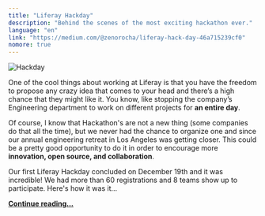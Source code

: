 ```yaml
---
title: "Liferay Hackday"
description: "Behind the scenes of the most exciting hackathon ever."
language: "en"
link: "https://medium.com/@zenorocha/liferay-hack-day-46a715239cf0"
nomore: true
---
```


![Hackday](/assets/img/posts/liferay-hackday.png)

One of the cool things about working at Liferay is that you have the freedom to propose any crazy idea that comes to your head and there’s a high chance that they might like it. You know, like stopping the company’s Engineering department to work on different projects for **an entire day**.

Of course, I know that Hackathon's are not a new thing (some companies do that all the time), but we never had the chance to organize one and since our annual engineering retreat in Los Angeles was getting closer. This could be a pretty good opportunity to do it in order to encourage more **innovation, open source, and collaboration**.

Our first Liferay Hackday concluded on December 19th and it was incredible! We had more than 60 registrations and 8 teams show up to participate. Here's how it was it…

**[Continue reading…](https://medium.com/@zenorocha/liferay-hack-day-46a715239cf0)**
